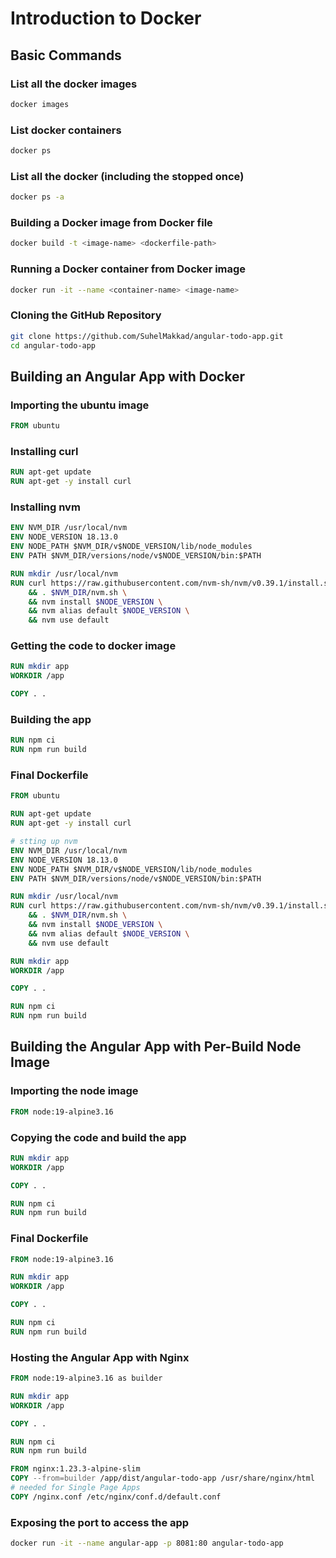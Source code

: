 # Introduction to Docker

## Basic Commands

### List all the docker images
```bash
docker images
```

### List docker containers
```bash
docker ps
```

### List all the docker (including the stopped once)
```bash
docker ps -a
```

### Building a Docker image from Docker file
```bash
docker build -t <image-name> <dockerfile-path>
```

### Running a Docker container from Docker image
```bash
docker run -it --name <container-name> <image-name>
```

### Cloning the GitHub Repository
```bash
git clone https://github.com/SuhelMakkad/angular-todo-app.git
cd angular-todo-app
```

## Building an Angular App with Docker

### Importing the ubuntu image
```Dockerfile
FROM ubuntu
```

### Installing curl
```Dockerfile
RUN apt-get update
RUN apt-get -y install curl
```

### Installing nvm
```Dockerfile
ENV NVM_DIR /usr/local/nvm
ENV NODE_VERSION 18.13.0
ENV NODE_PATH $NVM_DIR/v$NODE_VERSION/lib/node_modules
ENV PATH $NVM_DIR/versions/node/v$NODE_VERSION/bin:$PATH

RUN mkdir /usr/local/nvm
RUN curl https://raw.githubusercontent.com/nvm-sh/nvm/v0.39.1/install.sh | bash \
    && . $NVM_DIR/nvm.sh \
    && nvm install $NODE_VERSION \
    && nvm alias default $NODE_VERSION \
    && nvm use default
```

### Getting the code to docker image
```Dockerfile
RUN mkdir app
WORKDIR /app

COPY . .
```

### Building the app
```Dockerfile
RUN npm ci
RUN npm run build
```

### Final Dockerfile
```Dockerfile
FROM ubuntu

RUN apt-get update
RUN apt-get -y install curl

# stting up nvm
ENV NVM_DIR /usr/local/nvm
ENV NODE_VERSION 18.13.0
ENV NODE_PATH $NVM_DIR/v$NODE_VERSION/lib/node_modules
ENV PATH $NVM_DIR/versions/node/v$NODE_VERSION/bin:$PATH

RUN mkdir /usr/local/nvm
RUN curl https://raw.githubusercontent.com/nvm-sh/nvm/v0.39.1/install.sh | bash \
    && . $NVM_DIR/nvm.sh \
    && nvm install $NODE_VERSION \
    && nvm alias default $NODE_VERSION \
    && nvm use default

RUN mkdir app
WORKDIR /app

COPY . .

RUN npm ci
RUN npm run build
```

## Building the Angular App with Per-Build Node Image

### Importing the node image
```Dockerfile
FROM node:19-alpine3.16
```

### Copying the code and build the app
```Dockerfile
RUN mkdir app
WORKDIR /app

COPY . .

RUN npm ci
RUN npm run build
```
### Final Dockerfile
```Dockerfile
FROM node:19-alpine3.16

RUN mkdir app
WORKDIR /app

COPY . .

RUN npm ci
RUN npm run build
```

### Hosting the Angular App with Nginx
```Dockerfile
FROM node:19-alpine3.16 as builder

RUN mkdir app
WORKDIR /app

COPY . .

RUN npm ci
RUN npm run build

FROM nginx:1.23.3-alpine-slim
COPY --from=builder /app/dist/angular-todo-app /usr/share/nginx/html
# needed for Single Page Apps
COPY /nginx.conf /etc/nginx/conf.d/default.conf 
```

### Exposing the port to access the app
```bash
docker run -it --name angular-app -p 8081:80 angular-todo-app
```

